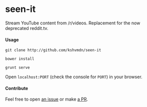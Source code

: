 # seen-it
Stream YouTube content from /r/videos. Replacement for the now deprecated reddit.tv.

#### Usage

```
git clone http://github.com/kshvmdn/seen-it
```

```
bower install
```

```
grunt serve
```

Open `localhost:PORT` (check the console for `PORT`) in your browser.

#### Contribute

Feel free to open [an issue](https://github.com/kshvmdn/seen-it/issues) or make [a PR](https://github.com/kshvmdn/seen-it/pulls).
